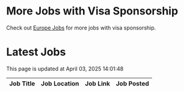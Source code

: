 # More Jobs with Visa Sponsorship

Check out [Europe Jobs](https://github.com/sureshparimi/europejobs#latest-jobs) for more jobs with visa sponsorship.

# Latest Jobs

This page is updated at April 03, 2025 14:01:48

| Job Title | Job Location | Job Link | Job Posted |
| --- | --- | --- | --- |
